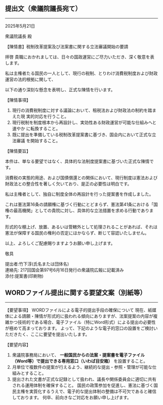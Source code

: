 
## 提出文（衆議院議長宛て）
---

2025年5月21日

衆議院議長 殿

【陳情書】税制改革提案及び法案書に関する立法審議開始の要請

拝啓 貴職におかれましては、日々の国政運営にご尽力いただき、深く敬意を表します。

私は主権者たる国民の一人として、現行の税制、とりわけ消費税制度および財政運営の法的根拠に関して、　　

以下の通り深刻な懸念を表明し、正式な陳情を行います。

【陳情事項】
1. 現行の消費税制度に対する議論において、租税法および財政法の制約を踏まえた現
実的対応を行うこと。
1. 現行税制を制度根本から再設計し、実効性ある財政運営が可能な仕組みへと速やか
に転換すること。
1. 既に提出を準備している税制改革提案書に基づき、国会内において正式な立法審議
を開始すること。

【陳情要旨】

本件は、単なる要望ではなく、具体的な法制度提案書に基づいた正式な陳情です。  

消費税の実態的用途、および国債償還との関係において、現行制度は憲法および財政法との整合性を著しく欠いており、是正の必要性は明白です。　　

私は主権者として、独自に制度全体の再設計を行った提案書を作成しました。  

これは憲法第16条の請願権に基づく行動にとどまらず、憲法第41条における「国権の最高機関」としての貴院に対し、具体的な立法措置を求める行動であります。　　

形式的な棚上げ、放置、あるいは管轄外として処理されることがあれば、それは憲法が保障する国民の権利の否定にほかならず、断じて容認いたしません。


以上、よろしくご配慮賜りますようお願い申し上げます。


敬具

提出者:竹下淳(氏名または団体名)  
連絡先: 217回国会第97号6月16日発行の衆議院広報に記載済み  
添付:提案書(印刷物)




## WORDファイル提出に関する要望文案（別紙等）
---

【要望事項】
WORDファイルによる電子的提出手段の確保について
現在、紙媒体による請願・陳情が形式的に扱われる傾向にありますが、法案提案の内容が複雑かつ技術的である場合、電子ファイル（特にWord形式）による提出の必要性が極めて高まっております。
よって、下記のような電子的窓口の設置をご検討いただきたく、ここに要望を提出いたします。

【要望内容】
1.	衆議院事務局において、 **一般国民からの法案・提案書を電子ファイル（Word等）で提出できる専用窓口（いわば目安箱）** を設置すること。
2.	月単位で複数件の提案が行えるよう、継続的な提出・参照・管理が可能な仕組みとすること。
3.	提出された文書が正式な記録として扱われ、議長や関係委員会に適切に共有される運用体制を確保すること。
国民の政策参加を促進し、憲法に基づく国民主権を実質化するうえで、電子的な提出体制の整備は不可欠であると確信しております。
何卒、前向きなご対応をお願い申し上げます。
